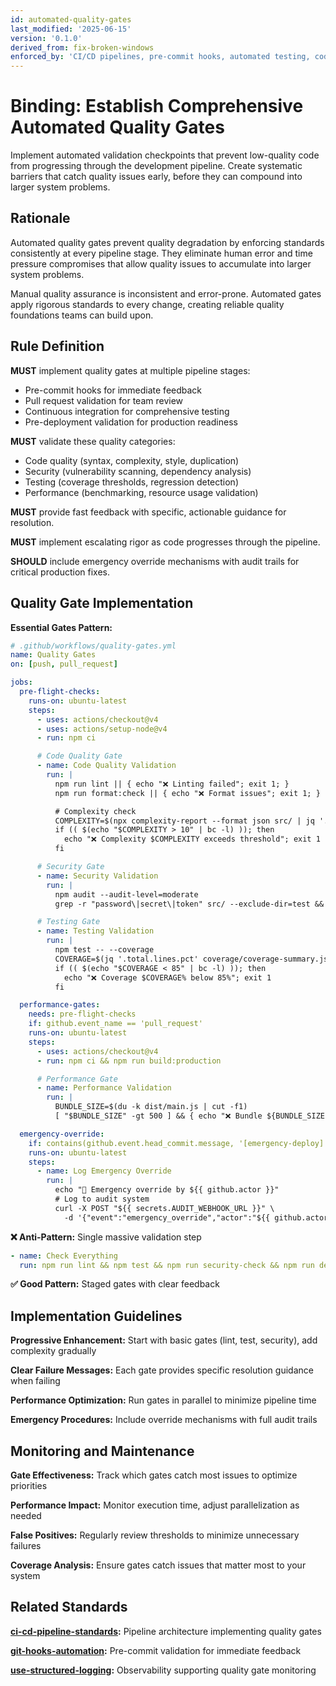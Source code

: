 ```yaml
---
id: automated-quality-gates
last_modified: '2025-06-15'
version: '0.1.0'
derived_from: fix-broken-windows
enforced_by: 'CI/CD pipelines, pre-commit hooks, automated testing, code analysis tools'
---
```


# Binding: Establish Comprehensive Automated Quality Gates

Implement automated validation checkpoints that prevent low-quality code from progressing through the development pipeline. Create systematic barriers that catch quality issues early, before they can compound into larger system problems.

## Rationale

Automated quality gates prevent quality degradation by enforcing standards consistently at every pipeline stage. They eliminate human error and time pressure compromises that allow quality issues to accumulate into larger system problems.

Manual quality assurance is inconsistent and error-prone. Automated gates apply rigorous standards to every change, creating reliable quality foundations teams can build upon.

## Rule Definition

**MUST** implement quality gates at multiple pipeline stages:
- Pre-commit hooks for immediate feedback
- Pull request validation for team review
- Continuous integration for comprehensive testing
- Pre-deployment validation for production readiness

**MUST** validate these quality categories:
- Code quality (syntax, complexity, style, duplication)
- Security (vulnerability scanning, dependency analysis)
- Testing (coverage thresholds, regression detection)
- Performance (benchmarking, resource usage validation)

**MUST** provide fast feedback with specific, actionable guidance for resolution.

**MUST** implement escalating rigor as code progresses through the pipeline.

**SHOULD** include emergency override mechanisms with audit trails for critical production fixes.

## Quality Gate Implementation

**Essential Gates Pattern:**
```yaml
# .github/workflows/quality-gates.yml
name: Quality Gates
on: [push, pull_request]

jobs:
  pre-flight-checks:
    runs-on: ubuntu-latest
    steps:
      - uses: actions/checkout@v4
      - uses: actions/setup-node@v4
      - run: npm ci

      # Code Quality Gate
      - name: Code Quality Validation
        run: |
          npm run lint || { echo "❌ Linting failed"; exit 1; }
          npm run format:check || { echo "❌ Format issues"; exit 1; }

          # Complexity check
          COMPLEXITY=$(npx complexity-report --format json src/ | jq '.summary.average.complexity')
          if (( $(echo "$COMPLEXITY > 10" | bc -l) )); then
            echo "❌ Complexity $COMPLEXITY exceeds threshold"; exit 1
          fi

      # Security Gate
      - name: Security Validation
        run: |
          npm audit --audit-level=moderate
          grep -r "password\|secret\|token" src/ --exclude-dir=test && exit 1 || true

      # Testing Gate
      - name: Testing Validation
        run: |
          npm test -- --coverage
          COVERAGE=$(jq '.total.lines.pct' coverage/coverage-summary.json)
          if (( $(echo "$COVERAGE < 85" | bc -l) )); then
            echo "❌ Coverage $COVERAGE% below 85%"; exit 1
          fi

  performance-gates:
    needs: pre-flight-checks
    if: github.event_name == 'pull_request'
    runs-on: ubuntu-latest
    steps:
      - uses: actions/checkout@v4
      - run: npm ci && npm run build:production

      # Performance Gate
      - name: Performance Validation
        run: |
          BUNDLE_SIZE=$(du -k dist/main.js | cut -f1)
          [ "$BUNDLE_SIZE" -gt 500 ] && { echo "❌ Bundle ${BUNDLE_SIZE}KB > 500KB"; exit 1; }

  emergency-override:
    if: contains(github.event.head_commit.message, '[emergency-deploy]')
    runs-on: ubuntu-latest
    steps:
      - name: Log Emergency Override
        run: |
          echo "🚨 Emergency override by ${{ github.actor }}"
          # Log to audit system
          curl -X POST "${{ secrets.AUDIT_WEBHOOK_URL }}" \
            -d '{"event":"emergency_override","actor":"${{ github.actor }}"}'
```

**❌ Anti-Pattern:** Single massive validation step
```yaml
- name: Check Everything
  run: npm run lint && npm test && npm run security-check && npm run deploy
```

**✅ Good Pattern:** Staged gates with clear feedback

## Implementation Guidelines

**Progressive Enhancement:** Start with basic gates (lint, test, security), add complexity gradually

**Clear Failure Messages:** Each gate provides specific resolution guidance when failing

**Performance Optimization:** Run gates in parallel to minimize pipeline time

**Emergency Procedures:** Include override mechanisms with full audit trails

## Monitoring and Maintenance

**Gate Effectiveness:** Track which gates catch most issues to optimize priorities

**Performance Impact:** Monitor execution time, adjust parallelization as needed

**False Positives:** Regularly review thresholds to minimize unnecessary failures

**Coverage Analysis:** Ensure gates catch issues that matter most to your system

## Related Standards

**[ci-cd-pipeline-standards](../../docs/bindings/core/ci-cd-pipeline-standards.md):** Pipeline architecture implementing quality gates

**[git-hooks-automation](../../docs/bindings/core/git-hooks-automation.md):** Pre-commit validation for immediate feedback

**[use-structured-logging](../../docs/bindings/core/use-structured-logging.md):** Observability supporting quality gate monitoring
